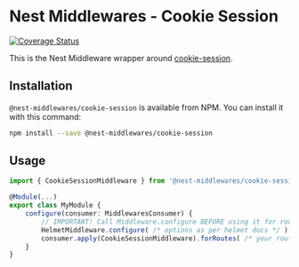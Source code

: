 # Nest Middlewares - Cookie Session

[![Coverage Status](https://coveralls.io/repos/github/wbhob/nest-middlewares/badge.svg?branch=master)](https://coveralls.io/github/wbhob/nest-middlewares?branch=master)

This is the Nest Middleware wrapper around [cookie-session](http://www.npmjs.com/package/cookie-session).

## Installation

`@nest-middlewares/cookie-session` is available from NPM. You can install it with this command:

```sh
npm install --save @nest-middlewares/cookie-session
```

## Usage

```ts
import { CookieSessionMiddleware } from '@nest-middlewares/cookie-session';

@Module(...)
export class MyModule {
    configure(consumer: MiddlewaresConsumer) {
        // IMPORTANT! Call Middleware.configure BEFORE using it for routes
        HelmetMiddleware.configure( /* options as per helmet docs */ )
        consumer.apply(CookieSessionMiddleware).forRoutes( /* your routes */ );
    }
}
```
